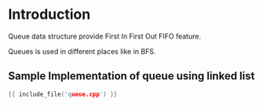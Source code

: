 # Introduction

Queue data structure provide First In First Out FIFO feature.

Queues is used in different places like in BFS.

## Sample Implementation of queue using linked list

```c
{{ include_file('queue.cpp') }}
```
